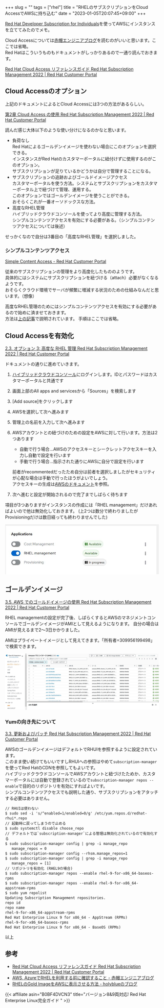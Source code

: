 +++
slug = ""
tags = ["rhel"]
title = "RHELのサブスクリプションをCloud AccessでAWSに持ち込む"
date = "2023-01-05T20:07:45+09:00"
+++

[Red Hat Developer Subscription for Individuals](https://rheb.hatenablog.com/entry/developer-program)を使ってAWSにインスタンスを立ててみたのでメモ。

<!--more-->

Cloud Accessについては[赤帽エンジニアブログ](https://rheb.hatenablog.com/entry/ccsp-rhel)を読むのがいいと思います。ここでは省略。  
Red Hatはこういうものもドキュメントがしっかりあるので一通り読んでおきます。

[Red Hat Cloud Access リファレンスガイド Red Hat Subscription Management 2022 | Red Hat Customer Portal](https://access.redhat.com/documentation/ja-jp/red_hat_subscription_management/2022/html/red_hat_cloud_access_reference_guide/index)

## Cloud Accessのオプション

上記のドキュメントによるとCloud Accessには3つの方法があるらしい。

[第2章 Cloud Access の使用 Red Hat Subscription Management 2022 | Red Hat Customer Portal](https://access.redhat.com/documentation/ja-jp/red_hat_subscription_management/2022/html/red_hat_cloud_access_reference_guide/getting-started-with-ca_cloud-access)

読んだ感じ大体以下のような使い分けになるのかなと思います。

* 負荷なし  
    Red Hatによるゴールデンイメージを使わない場合にこのオプションを選択できる。  
    インスタンスがRed Hatのカスタマーポータルに紐付けずに使用するのがこのオプション。  
    サブスクリプションが足りているかどうかは自分で管理することになる。
* サブスクリプションの追跡およびゴールドイメージアクセス  
    カスタマーポータルを使う方法。システムとサブスクリプションをカスタマーポータル上で紐づけて管理、運用する。  
    このオプションではゴールデンイメージを使うことができる。  
    おそらくこれが一番オーソドックスな方法。
* 高度なRHEL管理  
    ハイブリッドクラウドコンソールを使ってより高度に管理する方法。  
    シンプルコンテンツアクセスを有効にする必要がある。（シンプルコンテンツアクセスについては後述）

せっかくなので自分は3番目の「高度なRHEL管理」を選択しました。

### シンプルコンテンツアクセス

[Simple Content Access - Red Hat Customer Portal](https://access.redhat.com/ja/articles/6098461)

従来のサブスクリプションの管理をより高度化したもののようです。  
具体的にはシステムにサブスクリプションを紐づける（attach）必要がなくなるようです。  
おそらくクラウド環境でサーバが頻繁に増減する状況のための仕組みなんだと思います。（想像）

高度なRHEL管理のためにはシンプルコンテンツアクセスを有効にする必要があるので始めに済ませておきます。  
方法は[上の記事](https://access.redhat.com/ja/articles/6098461#simple-content-access--red-hat-subscription-management--2)で説明されています。
手順はここでは省略。

## Cloud Accessを有効化

[2.3. オプション 3: 高度な RHEL 管理 Red Hat Subscription Management 2022 | Red Hat Customer Portal](https://access.redhat.com/documentation/ja-jp/red_hat_subscription_management/2022/html/red_hat_cloud_access_reference_guide/proc_new-ca-experience-option3_cloud-access)

ドキュメントの通りに進めていきます。

1. [ハイブリッドクラウドコンソール](https://console.redhat.com/)にログインします。IDとパスワードはカスタマーポータルと共通です
1. 画面上部のAll apps and servicesから「Sources」を検索します
1. [Add source]をクリックします
1. AWSを選択して次へ進みます
1. 管理上の名前を入力して次へ進みます
1. AWSアカウントとの紐づけのための設定をAWSに対して行います。方法は2つあります
    * 自動で行う場合…AWSのアクセスキーとシークレットアクセスキーを入力し自動で設定を行います
    * 手動で行う場合…指示された通りにAWSに自分で設定を行います

    前者がrecommentedだったため自分は前者を選択しましたがセキュリティが心配な場合は手動で行ったほうがよいでしょう。  
    アクセスキーの生成は[AWSのドキュメント](https://docs.aws.amazon.com/ja_jp/powershell/latest/userguide/pstools-appendix-sign-up.html)を参照。
1. 次へ進むと設定が開始されるので完了までしばらく待ちます

項目が3つありますがインスタンスの作成には「RHEL management」だけあればよいので他は無効化しておきます。
(上2つは数分で終わりましたがProvisioningだけは数日経っても終わりませんでした)

![cloudaccess-1](/rhel-cloud-access-aws/cloudaccess-1.jpg)

## ゴールデンイメージ

[3.5. AWS でのゴールドイメージの使用 Red Hat Subscription Management 2022 | Red Hat Customer Portal](https://access.redhat.com/documentation/ja-jp/red_hat_subscription_management/2022/html/red_hat_cloud_access_reference_guide/using-gold-images-on-aws_cloud-access)

RHEL managementの設定が完了後、しばらくするとAWSのマネジメントコンソールでゴールデンイメージがAMIとして見えるようになります。
自分の場合はAMIが見えるまで2～3日かかりました。

AMIはプライベートイメージとして見えてきます。「所有者=309956199498」で検索できます。

![cloudaccess-2](/rhel-cloud-access-aws/cloudaccess-2.jpg)

### Yumの向き先について

[3.3. 更新およびパッチ Red Hat Subscription Management 2022 | Red Hat Customer Portal](https://access.redhat.com/documentation/ja-jp/red_hat_subscription_management/2022/html/red_hat_cloud_access_reference_guide/con_updates-and-patches_cloud-access#doc-wrapper)

AWSのゴールデンイメージはデフォルトでRHUIを参照するように設定されています。  
このまま使い続けてもいいですしRHUIへの参照はやめて`subscription-manager`を使ってRed HatのCDNを参照してもよいです。  
ハイブリッドクラウドコンソールでAWSアカウントと紐づけたためか、カスタマーポータルには自動で登録されているので`subscription-manager repos --enable`で目的のリポジトリを有効にすればよいです。  
シンプルコンテンツアクセスでも説明した通り、サブスクリプションをアタッチする必要はありません。

``` shell
// RHUIは使わない
$ sudo sed -i 's/^enabled=1/enabled=0/g' /etc/yum.repos.d/redhat-rhui*.repo
// 起動時に戻ってしまうので止める
$ sudo systemctl disable choose_repo
// デフォルトでは`subscription-manager`による管理は無効化されているので有効化する
$ sudo subscription-manager config | grep -i manage_repo
   manage_repos = 0
$ sudo subscription-manager config --rhsm.manage_repos=1
$ sudo subscription-manager config | grep -i manage_repo
   manage_repos = [1]
// リポジトリを有効化 (RHEL9の場合)
$ sudo subscription-manager repos --enable rhel-9-for-x86_64-baseos-rpms
$ sudo subscription-manager repos --enable rhel-9-for-x86_64-appstream-rpms
$ sudo yum repolist
Updating Subscription Management repositories.
repo id                                                                         repo name
rhel-9-for-x86_64-appstream-rpms                                                Red Hat Enterprise Linux 9 for x86_64 - AppStream (RPMs)
rhel-9-for-x86_64-baseos-rpms                                                   Red Hat Enterprise Linux 9 for x86_64 - BaseOS (RPMs)
```

以上

## 参考

* [Red Hat Cloud Access リファレンスガイド Red Hat Subscription Management 2022 | Red Hat Customer Portal](https://access.redhat.com/documentation/ja-jp/red_hat_subscription_management/2022/html/red_hat_cloud_access_reference_guide/index)
* [AWS, AzureでRHELを利用する前に確認すること - 赤帽エンジニアブログ](https://rheb.hatenablog.com/entry/ccsp-rhel)
* [RHELのGold ImageをAWSに表示させる方法 - holyblueのブログ](https://blog.holyblue.jp/entry/2021/11/22/150759)

{{< affiliate asin="B0BF4DVCN3" title="バージョン8&9両対応! Red Hat Enterprise Linux完全ガイド " >}}
